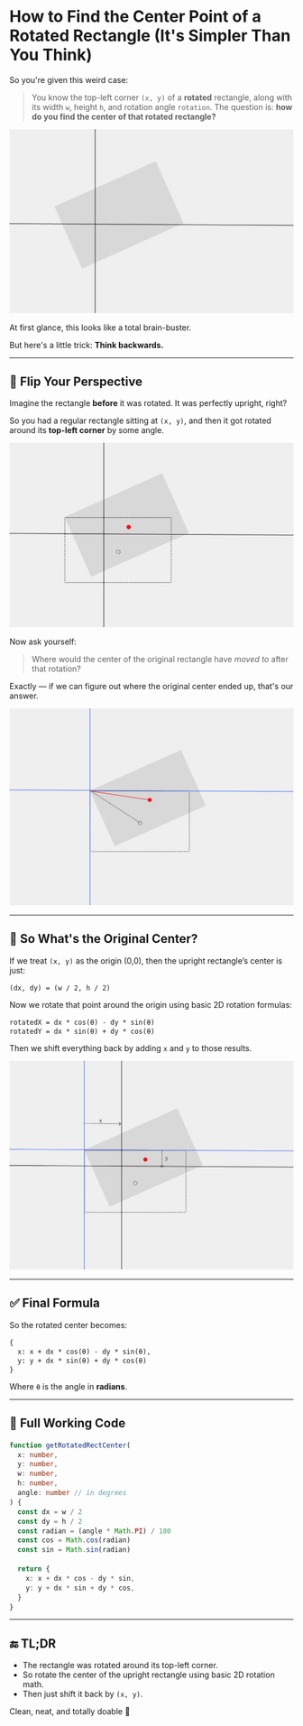 # How to Find the Center Point of a Rotated Rectangle (It's Simpler Than You Think)

So you're given this weird case:

> You know the top-left corner `(x, y)` of a **rotated** rectangle, along with its width `w`, height `h`, and rotation angle `rotation`.
> The question is: **how do you find the center of that rotated rectangle?**

![](assets/20250805_233427_image.png)

At first glance, this looks like a total brain-buster.

But here's a little trick:
**Think backwards.**

---

## 🤯 Flip Your Perspective

Imagine the rectangle **before** it was rotated.
It was perfectly upright, right?

So you had a regular rectangle sitting at `(x, y)`, and then it got rotated around its **top-left corner** by some angle.

![](assets/20250805_233652_image.png)

Now ask yourself:

> Where would the center of the original rectangle have _moved to_ after that rotation?

Exactly — if we can figure out where the original center ended up, that's our answer.

![](assets/20250805_235129_image.png)

---

## 📐 So What's the Original Center?

If we treat `(x, y)` as the origin (0,0), then the upright rectangle’s center is just:

```
(dx, dy) = (w / 2, h / 2)
```

Now we rotate that point around the origin using basic 2D rotation formulas:

```
rotatedX = dx * cos(θ) - dy * sin(θ)
rotatedY = dx * sin(θ) + dy * cos(θ)
```

Then we shift everything back by adding `x` and `y` to those results.

![](assets/20250806_000128_image.png)

---

## ✅ Final Formula

So the rotated center becomes:

```
{
  x: x + dx * cos(θ) - dy * sin(θ),
  y: y + dx * sin(θ) + dy * cos(θ)
}
```

Where `θ` is the angle in **radians**.

---

## 🧪 Full Working Code

```ts
function getRotatedRectCenter(
  x: number,
  y: number,
  w: number,
  h: number,
  angle: number // in degrees
) {
  const dx = w / 2
  const dy = h / 2
  const radian = (angle * Math.PI) / 180
  const cos = Math.cos(radian)
  const sin = Math.sin(radian)

  return {
    x: x + dx * cos - dy * sin,
    y: y + dx * sin + dy * cos,
  }
}
```

---

## 🔚 TL;DR

- The rectangle was rotated around its top-left corner.
- So rotate the center of the upright rectangle using basic 2D rotation math.
- Then just shift it back by `(x, y)`.

Clean, neat, and totally doable 🧼
